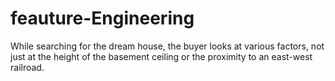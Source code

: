 # feauture-Engineering
While searching for the dream house, the buyer looks at various factors, not just at the height of the basement ceiling or the proximity to an east-west railroad.
